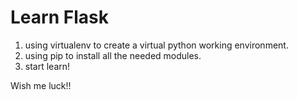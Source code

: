 Learn Flask
===========

1. using virtualenv to create a virtual python working environment.
2. using pip to install all the needed modules.
3. start learn! 

Wish me luck!!